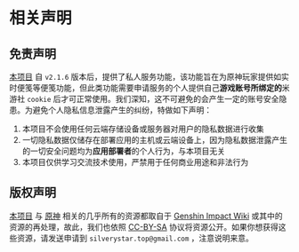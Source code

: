 # 相关声明

## 免责声明
[本项目](https://github.com/SilveryStar/Adachi-BOT) 自 `v2.1.6` 版本后，提供了私人服务功能，该功能旨在为原神玩家提供如实时便笺等便笺功能，但此类功能需要申请服务的个人提供自己**游戏账号所绑定的**米游社 `cookie` 后才可正常使用。我们深知，这不可避免的会产生一定的账号安全隐患。为避免个人隐私信息泄露产生的纠纷，特做如下声明：
1. 本项目不会使用任何云端存储设备或服务器对用户的隐私数据进行收集
2. 一切隐私数据仅储存在部署应用的主机或云端设备上，因为隐私数据泄露产生的一切安全问题均为**应用部署者**的个人行为，与本项目无关
3. 本项目仅供学习交流技术使用，严禁用于任何商业用途和非法行为

## 版权声明
[本项目](https://github.com/SilveryStar/Adachi-BOT) 与 [原神](https://ys.mihoyo.com/) 相关的几乎所有的资源都取自于 [Genshin Impact Wiki](https://genshin-impact.fandom.com/wiki/Genshin_Impact_Wiki) 或其中的资源的再处理，故此，我们也依照 [CC-BY-SA](https://creativecommons.org/licenses/by-sa/4.0/) 协议将资源公开。如果你想获得这些资源，请发送申请到 `silverystar.top@gmail.com` ，注意说明来意。